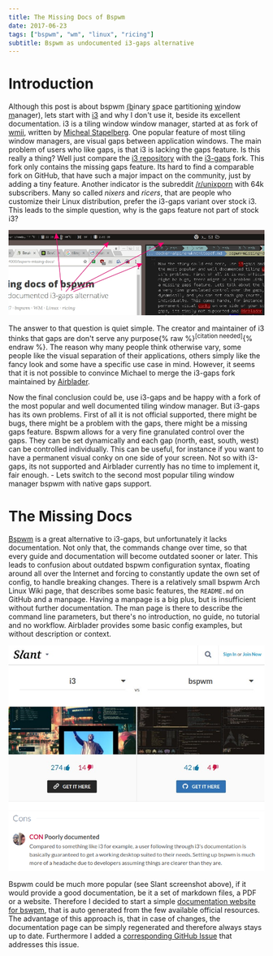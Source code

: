 ```yaml
---
title: The Missing Docs of Bspwm
date: 2017-06-23
tags: ["bspwm", "wm", "linux", "ricing"]
subtitle: Bspwm as undocumented i3-gaps alternative
---
```


# Introduction
Although this post is about bspwm <ins>(b</ins>inary <ins>s</ins>pace <ins>p</ins>artitioning <ins>w</ins>indow <ins>m</ins>anager), lets start with [i3](https://i3wm.org/) and why I don't use it, beside its excellent documentation. i3 is a tiling window window manager, started at as fork of [wmii](https://wiki.archlinux.org/index.php/wmii), written by [Micheal Stapelberg](https://github.com/stapelberg). One popular feature of most tiling window managers, are visual gaps between application windows. The main problem of users who like gaps, is that i3 is lacking the gaps feature. Is this really a thing? Well just compare the [i3 repository](https://github.com/stapelberg/i3) with the [i3-gaps](https://github.com/Airblader/i3) fork. This fork only contains the missing gaps feature. Its hard to find a comparable fork on GitHub, that have such a major impact on the community, just by adding a tiny feature. Another indicator is the subreddit [/r/unixporn](https://www.reddit.com/r/unixporn/) with 64k subscribers. Many so called *nixers* and *ricers*, that are people who customize their Linux distribution, prefer the i3-gaps variant over stock i3. This leads to the simple question, why is the gaps feature not part of stock i3?

<img src="/images/gaps.jpg" onclick="window.open(this.src)">

The answer to that question is quiet simple. The creator and maintainer of i3 thinks that gaps are don't serve any purpose{% raw %}<sup>[citation needed]</sup>{% endraw %}. The reason why many people think otherwise vary, some people like the visual separation of their applications, others simply like the fancy look and some have a specific use case in mind. However, it seems that it is not possible to convince Michael to merge the i3-gaps fork maintained by [Airblader](https://github.com/Airblader/).

Now the final conclusion could be, use i3-gaps and be happy with a fork of the most popular and well documented tiling window manager. But i3-gaps has its own problems. First of all it is not official supported, there might be bugs, there might be a problem with the gaps, there might be a missing gaps feature. Bspwm allows for a very fine granulated control over the gaps. They can be set dynamically and each gap (north, east, south, west) can be controlled individually. This can be useful, for instance if you want to have a permanent visual conky on one side of your screen. Not so with i3-gaps, its not supported and Airblader currently has no time to implement it, fair enough. - Lets switch to the second most popular tiling window manager bspwm with native gaps support.

# The Missing Docs
[Bspwm](https://github.com/baskerville/bspwm) is a great alternative to i3-gaps, but unfortunately it lacks documentation. Not only that, the commands change over time, so that every guide and documentation will become outdated sooner or later. This leads to confusion about outdated bspwm configuration syntax, floating around all over the Internet and forcing to constantly update the own set of config, to handle breaking changes. There is a relatively small bspwm Arch Linux Wiki page, that describes some basic features, the `README.md` on GitHub and a manpage. Having a manpage is a big plus, but is insufficient without further documentation. The man page is there to describe the command line parameters, but there's no introduction, no guide, no tutorial and no workflow. Airblader provides some basic config examples, but without description or context.


<img src="/images/slant-bspwm-i3.jpg" onclick="window.open(this.src)">
<img src="/images/slant-bspwm-bad-docs.jpg" onclick="window.open(this.src)">

Bspwm could be much more popular (see Slant screenshot above), if it would provide a good documentation, be it a set of markdown files, a PDF or a website. Therefore I decided to start a simple [documentation website for bswpm](https://madnight.github.io/bspwm/), that is auto generated from the few available official resources. The advantage of this approach is, that in case of changes, the documentation page can be simply regenerated and therefore always stays up to date. Furthermore I added a [corresponding GitHub Issue](https://github.com/baskerville/bspwm/issues/645) that addresses this issue.
